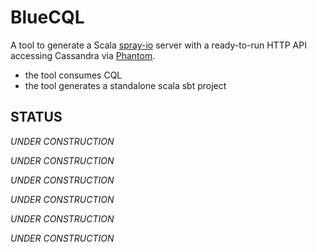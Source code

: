 # BlueCQL

A tool to generate a Scala [spray-io](http://spray.io/) server with a ready-to-run HTTP API accessing Cassandra via [Phantom](https://github.com/outworkers/phantom).

  * the tool consumes CQL
  * the tool generates a standalone scala sbt project

## STATUS

*UNDER CONSTRUCTION*

*UNDER CONSTRUCTION*

*UNDER CONSTRUCTION*

*UNDER CONSTRUCTION*

*UNDER CONSTRUCTION*

*UNDER CONSTRUCTION*
